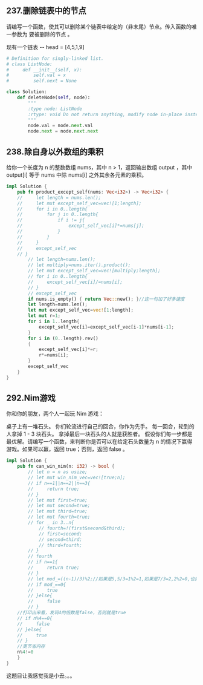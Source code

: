 ## 237.删除链表中的节点

请编写一个函数，使其可以删除某个链表中给定的（非末尾）节点。传入函数的唯一参数为 要被删除的节点 。

 

现有一个链表 -- head = [4,5,1,9]

```python
# Definition for singly-linked list.
# class ListNode:
#     def __init__(self, x):
#         self.val = x
#         self.next = None

class Solution:
    def deleteNode(self, node):
        """
        :type node: ListNode
        :rtype: void Do not return anything, modify node in-place instead.
        """
        node.val = node.next.val
        node.next = node.next.next
```

## 238.除自身以外数组的乘积

给你一个长度为 n 的整数数组 nums，其中 n > 1，返回输出数组 output ，其中 output[i] 等于 nums 中除 nums[i] 之外其余各元素的乘积。

```rust
impl Solution {
    pub fn product_except_self(nums: Vec<i32>) -> Vec<i32> {
    //     let length = nums.len();
    //     let mut except_self_vec=vec![1;length];
    //     for i in 0..length{
    //         for j in 0..length{
    //             if i != j{
    //                 except_self_vec[i]*=nums[j];
    //             }
    //         }
    //     }
    //     except_self_vec
    // }
        // let length=nums.len();
        // let multiply=nums.iter().product();
        // let mut except_self_vec=vec![multiply;length];
        // for i in 0..length{
        //     except_self_vec[i]/=nums[i];
        // }
        // except_self_vec
        if nums.is_empty() { return Vec::new(); }//这一句加了好多速度
        let length=nums.len();
        let mut except_self_vec=vec![1;length];
        let mut r=1;
        for i in 1..length{
            except_self_vec[i]=except_self_vec[i-1]*nums[i-1];
        }
        for i in (0..length).rev()
        {
            except_self_vec[i]*=r;
            r*=nums[i];
        }
        except_self_vec
    }
}
```

## 292.Nim游戏

你和你的朋友，两个人一起玩 Nim 游戏：

桌子上有一堆石头。
你们轮流进行自己的回合，你作为先手。
每一回合，轮到的人拿掉 1 - 3 块石头。
拿掉最后一块石头的人就是获胜者。
假设你们每一步都是最优解。请编写一个函数，来判断你是否可以在给定石头数量为 n 的情况下赢得游戏。如果可以赢，返回 true；否则，返回 false 。

```rust
impl Solution {
    pub fn can_win_nim(n: i32) -> bool {
        // let n = n as usize;
        // let mut win_nim_vec=vec![true;n];
        // if n==1||n==2||n==3{
        //     return true;
        // }
        // let mut first=true;
        // let mut second=true;
        // let mut third=true;
        // let mut fourth=true;
        // for _ in 3..n{
            // fourth=!(first&second&third);
            // first=second;
            // second=third;
            // third=fourth;
        // }
        // fourth
        // if n==1{
        //     return true;
        // }
        // let mod_=((n-1)/3)%2;//如果是5,5/3=1%2=1,如果是7/3=2,2%2=0,也就是mod_取0的时候返回true，否则返回false,如果是3,3/3=1%2=1，这是不对的
        // if mod_==0{
        //     true
        // }else{
        //     false
        // }
    //打印出来看，发现4的倍数是false，否则就是true
    // if n%4==0{
    //     false
    // }else{
    //     true
    // }
    //更节省内存
    n%4!=0
    }
}
```

这题目让我感觉我是小丑。。。